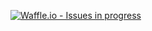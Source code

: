 [![Waffle.io - Issues in progress](https://badge.waffle.io/MiyoKouseki/kagra-gif.png?label=in%20progress&title=In%20Progress)](http://waffle.io/MiyoKouseki/kagra-gif)

